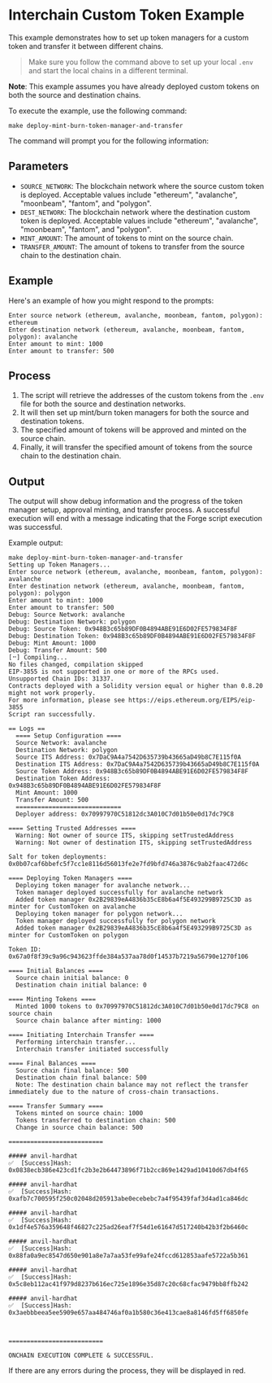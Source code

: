 # Interchain Custom Token Example

This example demonstrates how to set up token managers for a custom token and transfer it between different chains.

> Make sure you follow the command above to set up your local `.env` and start the local chains in a different terminal.

**Note**: This example assumes you have already deployed custom tokens on both the source and destination chains.

To execute the example, use the following command:

```
make deploy-mint-burn-token-manager-and-transfer
```

The command will prompt you for the following information:

## Parameters

- `SOURCE_NETWORK`: The blockchain network where the source custom token is deployed. Acceptable values include "ethereum", "avalanche", "moonbeam", "fantom", and "polygon".
- `DEST_NETWORK`: The blockchain network where the destination custom token is deployed. Acceptable values include "ethereum", "avalanche", "moonbeam", "fantom", and "polygon".
- `MINT_AMOUNT`: The amount of tokens to mint on the source chain.
- `TRANSFER_AMOUNT`: The amount of tokens to transfer from the source chain to the destination chain.

## Example

Here's an example of how you might respond to the prompts:

```
Enter source network (ethereum, avalanche, moonbeam, fantom, polygon): ethereum
Enter destination network (ethereum, avalanche, moonbeam, fantom, polygon): avalanche
Enter amount to mint: 1000
Enter amount to transfer: 500
```

## Process

1. The script will retrieve the addresses of the custom tokens from the `.env` file for both the source and destination networks.
2. It will then set up mint/burn token managers for both the source and destination tokens.
3. The specified amount of tokens will be approved and minted on the source chain.
4. Finally, it will transfer the specified amount of tokens from the source chain to the destination chain.

## Output

The output will show debug information and the progress of the token manager setup, approval minting, and transfer process. A successful execution will end with a message indicating that the Forge script execution was successful.

Example output:

```
make deploy-mint-burn-token-manager-and-transfer
Setting up Token Managers...
Enter source network (ethereum, avalanche, moonbeam, fantom, polygon): avalanche
Enter destination network (ethereum, avalanche, moonbeam, fantom, polygon): polygon
Enter amount to mint: 1000
Enter amount to transfer: 500
Debug: Source Network: avalanche
Debug: Destination Network: polygon
Debug: Source Token: 0x948B3c65b89DF0B4894ABE91E6D02FE579834F8F
Debug: Destination Token: 0x948B3c65b89DF0B4894ABE91E6D02FE579834F8F
Debug: Mint Amount: 1000
Debug: Transfer Amount: 500
[⠒] Compiling...
No files changed, compilation skipped
EIP-3855 is not supported in one or more of the RPCs used.
Unsupported Chain IDs: 31337.
Contracts deployed with a Solidity version equal or higher than 0.8.20 might not work properly.
For more information, please see https://eips.ethereum.org/EIPS/eip-3855
Script ran successfully.

== Logs ==
  ==== Setup Configuration ====
  Source Network: avalanche
  Destination Network: polygon
  Source ITS Address: 0x7DaC9A4a7542D635739b43665aD49b8C7E115f0A
  Destination ITS Address: 0x7DaC9A4a7542D635739b43665aD49b8C7E115f0A
  Source Token Address: 0x948B3c65b89DF0B4894ABE91E6D02FE579834F8F
  Destination Token Address: 0x948B3c65b89DF0B4894ABE91E6D02FE579834F8F
  Mint Amount: 1000
  Transfer Amount: 500
  =============================
  Deployer address: 0x70997970C51812dc3A010C7d01b50e0d17dc79C8

==== Setting Trusted Addresses ====
  Warning: Not owner of source ITS, skipping setTrustedAddress
  Warning: Not owner of destination ITS, skipping setTrustedAddress

Salt for token deployments: 0x0b07caf6bbefc5f7cc1e8116d56013fe2e7fd9bfd746a3876c9ab2faac472d6c

==== Deploying Token Managers ====
  Deploying token manager for avalanche network...
  Token manager deployed successfully for avalanche network
  Added token manager 0x2B29839eA4836b35cE8b6a4f5E493299B9725C3D as minter for CustomToken on avalanche
  Deploying token manager for polygon network...
  Token manager deployed successfully for polygon network
  Added token manager 0x2B29839eA4836b35cE8b6a4f5E493299B9725C3D as minter for CustomToken on polygon

Token ID: 0x67a0f8f39c9a96c943623ffde384a537aa78d0f14537b7219a56790e1270f106

==== Initial Balances ====
  Source chain initial balance: 0
  Destination chain initial balance: 0

==== Minting Tokens ====
  Minted 1000 tokens to 0x70997970C51812dc3A010C7d01b50e0d17dc79C8 on source chain
  Source chain balance after minting: 1000

==== Initiating Interchain Transfer ====
  Performing interchain transfer...
  Interchain transfer initiated successfully

==== Final Balances ====
  Source chain final balance: 500
  Destination chain final balance: 500
  Note: The destination chain balance may not reflect the transfer immediately due to the nature of cross-chain transactions.

==== Transfer Summary ====
  Tokens minted on source chain: 1000
  Tokens transferred to destination chain: 500
  Change in source chain balance: 500

==========================

##### anvil-hardhat
✅  [Success]Hash: 0x0838ecb386e423cd1fc2b3e2b64473896f71b2cc869e1429ad10410d67db4f65

##### anvil-hardhat
✅  [Success]Hash: 0xafb7c700595f250c02048d205913abe0ecebebc7a4f95439faf3d4ad1ca846dc

##### anvil-hardhat
✅  [Success]Hash: 0x1df4e576a359648f46827c225ad26eaf7f54d1e61647d517240b42b3f2b6460c

##### anvil-hardhat
✅  [Success]Hash: 0x88fa0a9ec8547d650e901a8e7a7aa53fe99afe24fccd612853aafe5722a5b361

##### anvil-hardhat
✅  [Success]Hash: 0x5c8eb112ac41f979d8237b616ec725e1896e35d87c20c68cfac9479bb8ffb242

##### anvil-hardhat
✅  [Success]Hash: 0x3aebbbeea5ee5909e657aa484746af0a1b580c36e413cae8a8146fd5ff6850fe



==========================

ONCHAIN EXECUTION COMPLETE & SUCCESSFUL.
```

If there are any errors during the process, they will be displayed in red.
